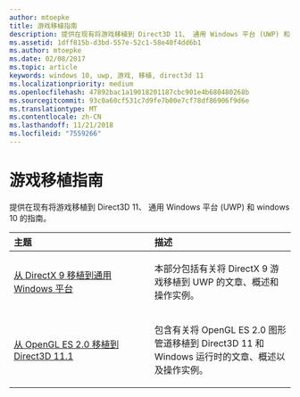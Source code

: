 ```yaml
---
author: mtoepke
title: 游戏移植指南
description: 提供在现有将游戏移植到 Direct3D 11、 通用 Windows 平台 (UWP) 和 windows 10 的指南。
ms.assetid: 1dff815b-d3bd-557e-52c1-58e40f4dd6b1
ms.author: mtoepke
ms.date: 02/08/2017
ms.topic: article
keywords: windows 10, uwp, 游戏, 移植, direct3d 11
ms.localizationpriority: medium
ms.openlocfilehash: 47892bac1a19018201187cbc901e4b680480268b
ms.sourcegitcommit: 93c0a60cf531c7d9fe7b00e7cf78df86906f9d6e
ms.translationtype: MT
ms.contentlocale: zh-CN
ms.lasthandoff: 11/21/2018
ms.locfileid: "7559266"
---
```

# <a name="game-porting-guides"></a>游戏移植指南



提供在现有将游戏移植到 Direct3D 11、 通用 Windows 平台 (UWP) 和 windows 10 的指南。

<table>
<colgroup>
<col width="50%" />
<col width="50%" />
</colgroup>
<thead>
<tr class="header">
<th align="left">主题</th>
<th align="left">描述</th>
</tr>
</thead>
<tbody>
<tr class="odd">
<td align="left"><p><a href="porting-your-directx-9-game-to-windows-store.md">从 DirectX 9 移植到通用 Windows 平台</a></p></td>
<td align="left"><p>本部分包括有关将 DirectX 9 游戏移植到 UWP 的文章、概述和操作实例。</p></td>
</tr>
<tr class="even">
<td align="left"><p><a href="port-from-opengl-es-2-0-to-directx-11-1.md">从 OpenGL ES 2.0 移植到 Direct3D 11.1</a></p></td>
<td align="left"><p>包含有关将 OpenGL ES 2.0 图形管道移植到 Direct3D 11 和 Windows 运行时的文章、概述以及操作实例。</p></td>
</tr>
</tbody>
</table>

 


 

 

 




